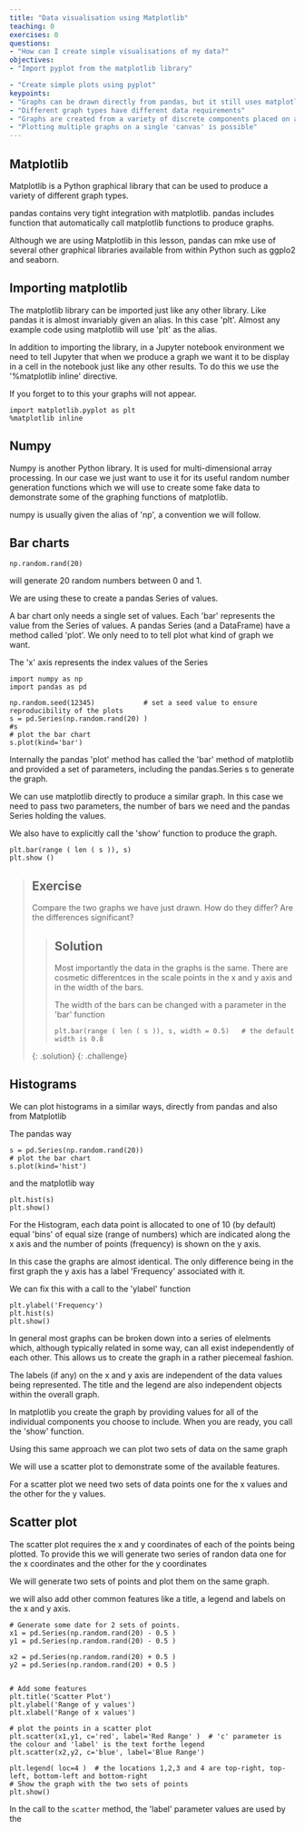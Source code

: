 ```yaml
---
title: "Data visualisation using Matplotlib"
teaching: 0
exercises: 0
questions:
- "How can I create simple visualisations of my data?"
objectives:
- "Import pyplot from the matplotlib library" 

- "Create simple plots using pyplot"
keypoints:
- "Graphs can be drawn directly from pandas, but it still uses matplotlib"
- "Different graph types have different data requirements"
- "Graphs are created from a variety of discrete components placed on a 'canvas', you don't have to use them all"
- "Plotting multiple graphs on a single 'canvas' is possible"
---
```


## Matplotlib

Matplotlib is a Python graphical library that can be used to produce a variety of different graph types. 

pandas contains very tight integration with matplotlib. pandas includes function that automatically call matplotlib functions to produce graphs. 

Although we are using Matplotlib in this lesson, pandas can mke use of several other graphical libraries available from within Python such as ggplo2 and seaborn.

## Importing matplotlib

The matplotlib library can be imported just like any other library. Like pandas it is almost invariably given an alias. In this case 'plt'. Almost any example code using matplotlib will use 'plt' as the alias.

In addition to importing the library, in a Jupyter notebook environment we need to tell Jupyter that when we produce a graph we want it to be display in a cell in the notebook just like any other results. To do this we use the '%matplotlib inline' directive.  

If you forget to to this your graphs will not appear.

~~~
import matplotlib.pyplot as plt
%matplotlib inline
~~~


## Numpy 

Numpy is another Python library. It is used for multi-dimensional array processing. In our case we just want to use it for its useful random number generation functions which we will use to create some fake data to demonstrate some of the graphing functions of matplotlib.

numpy is usually given the alias of 'np', a convention we will follow.

## Bar charts

~~~
np.random.rand(20)
~~~

will generate 20 random numbers between 0 and 1.

We are using these to create a pandas Series of values. 

A bar chart only needs a single set of values. Each 'bar' represents the value from the Series of values.
A pandas Series (and a DataFrame) have a method called 'plot'. We only need to to tell plot what kind of graph we want.

The 'x' axis represents the index values of the Series


~~~
import numpy as np
import pandas as pd

np.random.seed(12345)            # set a seed value to ensure reproducibility of the plots 
s = pd.Series(np.random.rand(20) )
#s
# plot the bar chart
s.plot(kind='bar')

~~~

Internally the pandas 'plot' method has called the 'bar' method of matplotlib and provided a set of parameters, including the pandas.Series s to generate the graph.

We can use matplotlib directly to produce a similar graph. In this case we need to pass two parameters, the number of bars we need and the pandas Series holding the values.

We also have to explicitly call the 'show' function to produce the graph.

~~~
plt.bar(range ( len ( s )), s) 
plt.show ()

~~~

> ## Exercise
> 
> Compare the two graphs we have just drawn. How do they differ? Are the differences significant?
> 
> > ## Solution
> > 
> > Most importantly the data in the graphs is the same. There are cosmetic differentces in the scale points in the x and y axis and in the width of the bars.
> > 
> > The width of the bars can be changed with a parameter in the 'bar' function
> > 
> > ~~~
> > plt.bar(range ( len ( s )), s, width = 0.5)   # the default width is 0.8
> > 
> > ~~~
> > 
> {: .solution}
{: .challenge}

## Histograms

We can plot histograms in a similar ways, directly from pandas and also from Matplotlib

The pandas way

~~~
s = pd.Series(np.random.rand(20))
# plot the bar chart
s.plot(kind='hist')
~~~

and the matplotlib way

~~~
plt.hist(s) 
plt.show()
~~~

For the Histogram, each data point is allocated to one of 10 (by default) equal 'bins' of equal size (range of numbers) which are indicated along the x axis and the number of points (frequency) is shown on the y axis.

In this case the graphs are almost identical. The only difference being in the first graph the y axis has a label 'Frequency' associated with it.

We can fix this with a call to the 'ylabel' function

~~~
plt.ylabel('Frequency')
plt.hist(s)
plt.show()
~~~

In general most graphs can be broken down into a series of elelments which, although typically related in some way, can all exist independently of each other. This allows us to create the graph in a rather piecemeal fashion.

The labels (if any) on the x and y axis are independent of the data values being represented. The title and the legend are also independent objects within the overall graph.

In matplotlib you create the graph by providing values for all of the individual components you choose to include. When you are ready, you call the 'show' function.

Using this same approach we can plot two sets of data on the same graph

We will use a scatter plot to demonstrate some of the available features.

For a scatter plot we need two sets of data points one for the x values 
and the other for the y values.

## Scatter plot

The scatter plot requires the x and y coordinates of each of the points being plotted.
To provide this we will generate two series of randon data one for the x coordinates and the other for the y coordinates

We will generate two sets of points and plot them on the same graph.

we will also add other common features like a title, a legend and labels on the x and y axis.

~~~
# Generate some date for 2 sets of points.
x1 = pd.Series(np.random.rand(20) - 0.5 )
y1 = pd.Series(np.random.rand(20) - 0.5 )

x2 = pd.Series(np.random.rand(20) + 0.5 )
y2 = pd.Series(np.random.rand(20) + 0.5 )


# Add some features
plt.title('Scatter Plot')
plt.ylabel('Range of y values')
plt.xlabel('Range of x values')

# plot the points in a scatter plot
plt.scatter(x1,y1, c='red', label='Red Range' )  # 'c' parameter is the colour and 'label' is the text forthe legend
plt.scatter(x2,y2, c='blue', label='Blue Range')

plt.legend( loc=4 )  # the locations 1,2,3 and 4 are top-right, top-left, bottom-left and bottom-right
# Show the graph with the two sets of points
plt.show()
~~~

In the call to the `scatter` method, the 'label' parameter values are used by the 
